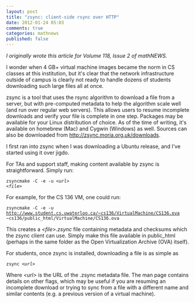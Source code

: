 ```yaml
---
layout: post
title: "zsync: client-side rsync over HTTP"
date: 2012-01-24 05:03
comments: true
categories: mathnews
published: false
---
```


 _I originally wrote this article for Volume 118, Issue 2 of mathNEWS._
 
I wonder when 4 GB+ virtual machine images became the norm in CS classes at this institution, but it's clear that the network infrastructure outside of campus is clearly not ready to handle dozens of students downloading such large files all at once.

zsync is a tool that uses the rsync algorithm to download a file from a server, but with pre-computed metadata to help the algorithm scale well (and run over regular web servers). This allows users to resume incomplete downloads and verify your file is complete in one step. Packages may be available for your Linux distribution of choice. As of the time of writing, it's available on homebrew (Mac) and Cygwin (Windows) as well. Sources can also be downloaded from <a href="http://zsync.moria.org.uk/downloads">http://zsync.moria.org.uk/downloads</a>.

I first ran into zsync when I was downloading a Ubuntu release, and I've started using it over jigdo.

For TAs and support staff, making content available by zsync is straightforward. Simply run:

<code>zsyncmake -C -e -u <em>&lt;url&gt;</em> <em>&lt;file&gt;</em></code>

For example, for the CS 136 VM, one could run:

<code>zsyncmake -C -e -u http://www.student.cs.uwaterloo.ca/~cs136/VirtualMachine/CS136.ova ~cs136/public_html/VirtualMachine/CS136.ova</code>

This creates a <em>&lt;file&gt;.zsync</em> file containing metadata and checksums which the zsync client can use. Simply make this file available in public_html (perhaps in the same folder as the Open Virtualization Archive (OVA) itself).

For students, once zsync is installed, downloading a file is as simple as

<code>zsync <em>&lt;url&gt;</em></code>

Where <em>&lt;url&gt;</em> is the URL of the .zsync metadata file. The man page contains details on other flags, which may be useful if you are resuming an incomplete download or trying to sync from a file with a different name and similar contents (e.g. a previous version of a virtual machine).
